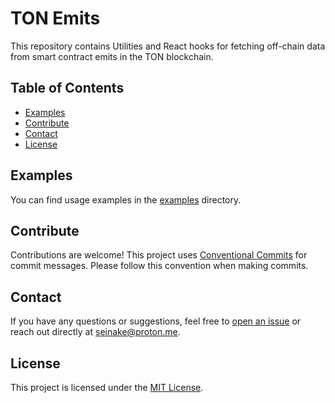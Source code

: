 # TON Emits

This repository contains Utilities and React hooks for fetching off-chain data from smart contract emits in the TON blockchain.

## Table of Contents

- [Examples](#examples)
- [Contribute](#contribute)
- [Contact](#contact)
- [License](#license)

## Examples

You can find usage examples in the [examples](https://github.com/seinake/ton-emits/tree/main/src/examples) directory.

## Contribute

Contributions are welcome! This project uses [Conventional Commits](https://www.conventionalcommits.org/) for commit messages. Please follow this convention when making commits.

## Contact

If you have any questions or suggestions, feel free to [open an issue](https://github.com/seinake/ton-emits/issues) or reach out directly at seinake@proton.me.

## License

This project is licensed under the [MIT License](LICENSE).